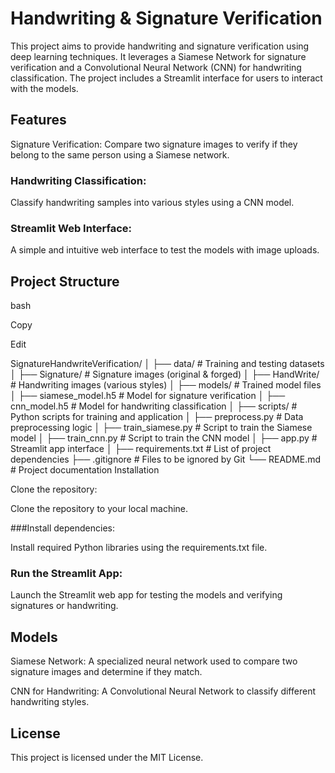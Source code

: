 # Handwriting & Signature Verification


This project aims to provide handwriting and signature verification using deep learning techniques. It leverages a Siamese Network for signature verification and a Convolutional Neural Network (CNN) for handwriting 
classification. The project includes a Streamlit interface for users to interact with the models.


## Features
Signature Verification: Compare two signature images to verify if they belong to the same person using a Siamese network.

### Handwriting Classification: 
Classify handwriting samples into various styles using a CNN model.

### Streamlit Web Interface: 
A simple and intuitive web interface to test the models with image uploads.

## Project Structure

bash

Copy

Edit

SignatureHandwriteVerification/
│
├── data/                  # Training and testing datasets
│   ├── Signature/         # Signature images (original & forged)
│   ├── HandWrite/         # Handwriting images (various styles)
│
├── models/                # Trained model files
│   ├── siamese_model.h5   # Model for signature verification
│   ├── cnn_model.h5       # Model for handwriting classification
│
├── scripts/               # Python scripts for training and application
│   ├── preprocess.py      # Data preprocessing logic
│   ├── train_siamese.py   # Script to train the Siamese model
│   ├── train_cnn.py       # Script to train the CNN model
│   ├── app.py             # Streamlit app interface
│
├── requirements.txt       # List of project dependencies
├── .gitignore             # Files to be ignored by Git
└── README.md              # Project documentation
Installation

Clone the repository:

Clone the repository to your local machine.

###Install dependencies:

Install required Python libraries using the requirements.txt file.

### Run the Streamlit App:

Launch the Streamlit web app for testing the models and verifying signatures or handwriting.

## Models

Siamese Network: A specialized neural network used to compare two signature images and determine if they match.

CNN for Handwriting: A Convolutional Neural Network to classify different handwriting styles.

## License
This project is licensed under the MIT License.
